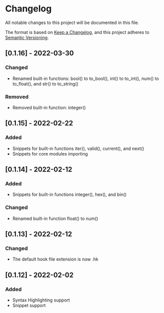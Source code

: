 
# Changelog

All notable changes to this project will be documented in this file.

The format is based on [Keep a Changelog](https://keepachangelog.com/en/1.0.0/),
and this project adheres to [Semantic Versioning](https://semver.org/spec/v2.0.0.html).

## [0.1.16] - 2022-03-30

### Changed

- Renamed built-in functions: bool() to to_bool(), int() to to_int(), num() to to_float(), and str() to to_string()

### Removed

- Removed built-in function: integer()

## [0.1.15] - 2022-02-22

### Added

- Snippets for built-in functions iter(), valid(), current(), and next()
- Snippets for core modules importing

## [0.1.14] - 2022-02-12

### Added

- Snippets for built-in functions integer(), hex(), and bin()

### Changed

- Renamed built-in function float() to num()

## [0.1.13] - 2022-02-12

### Changed

- The default hook file extension is now .hk

## [0.1.12] - 2022-02-02

### Added

- Syntax Highlighting support
- Snippet support
